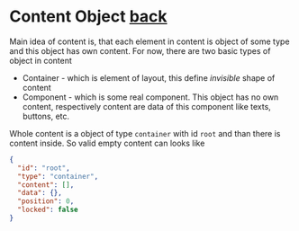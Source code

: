 # Content Object [back](README.md)

Main idea of content is, that each element in content is object of some type and this object has own content. For now, there are two basic types of object in content

 - Container - which is element of layout, this define *invisible* shape of content
 - Component - which is some real component. This object has no own content, respectively content are data of this component like texts, buttons, etc.

Whole content is a object of type `container` with id `root` and than there is content inside. So valid empty content can looks like

```json
{
  "id": "root",
  "type": "container",
  "content": [],
  "data": {},
  "position": 0,
  "locked": false
}
```
